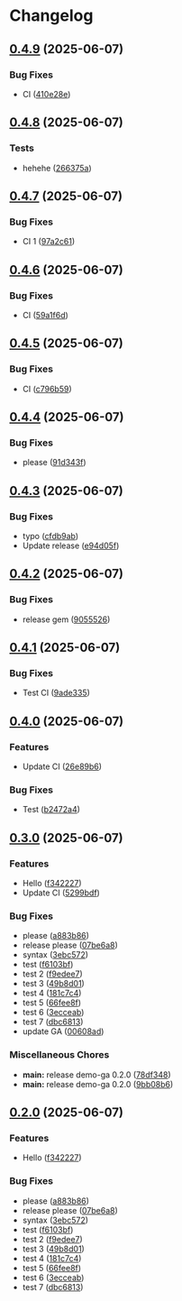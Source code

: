 # Changelog

## [0.4.9](https://github.com/labac-p/demo-ga/compare/0.4.8...0.4.9) (2025-06-07)


### Bug Fixes

* CI ([410e28e](https://github.com/labac-p/demo-ga/commit/410e28ede0cfb18b9af2b476f972bad8804d34e6))

## [0.4.8](https://github.com/labac-p/demo-ga/compare/0.4.7...0.4.8) (2025-06-07)


### Tests

* hehehe ([266375a](https://github.com/labac-p/demo-ga/commit/266375a50e2b7e12ded14144cb6bca0872923379))

## [0.4.7](https://github.com/labac-p/demo-ga/compare/0.4.6...0.4.7) (2025-06-07)


### Bug Fixes

* CI 1 ([97a2c61](https://github.com/labac-p/demo-ga/commit/97a2c61cfae9ff2b0f193577c21d01b1b04378c5))

## [0.4.6](https://github.com/labac-p/demo-ga/compare/0.4.5...0.4.6) (2025-06-07)


### Bug Fixes

* CI ([59a1f6d](https://github.com/labac-p/demo-ga/commit/59a1f6d38ce4b3a68abc8326606cc9c15c35d8c3))

## [0.4.5](https://github.com/labac-p/demo-ga/compare/0.4.4...0.4.5) (2025-06-07)


### Bug Fixes

* CI ([c796b59](https://github.com/labac-p/demo-ga/commit/c796b59512c95b336281fc09dfc60808a3c51743))

## [0.4.4](https://github.com/labac-p/demo-ga/compare/0.4.3...0.4.4) (2025-06-07)


### Bug Fixes

* please ([91d343f](https://github.com/labac-p/demo-ga/commit/91d343fb9a375cd6cda49b651bd4f139872e0371))

## [0.4.3](https://github.com/labac-p/demo-ga/compare/0.4.2...0.4.3) (2025-06-07)


### Bug Fixes

* typo ([cfdb9ab](https://github.com/labac-p/demo-ga/commit/cfdb9abe91488feef355fb2c8d17a4000d65c852))
* Update release ([e94d05f](https://github.com/labac-p/demo-ga/commit/e94d05f0356f6af36474c7ece7811c0b41ef935f))

## [0.4.2](https://github.com/labac-p/demo-ga/compare/0.4.1...0.4.2) (2025-06-07)


### Bug Fixes

* release gem ([9055526](https://github.com/labac-p/demo-ga/commit/905552659b495a95bd1c3315b561cb087540bbee))

## [0.4.1](https://github.com/labac-p/demo-ga/compare/0.4.0...0.4.1) (2025-06-07)


### Bug Fixes

* Test CI ([9ade335](https://github.com/labac-p/demo-ga/commit/9ade335398a0cbfeffded4eaf769fa7a1ca4952d))

## [0.4.0](https://github.com/labac-p/demo-ga/compare/0.3.0...0.4.0) (2025-06-07)


### Features

* Update CI ([26e89b6](https://github.com/labac-p/demo-ga/commit/26e89b61d34ec1ad4a048141848b209a0c829e92))


### Bug Fixes

* Test ([b2472a4](https://github.com/labac-p/demo-ga/commit/b2472a43982c948cb882f02ac990e8c81eb3414e))

## [0.3.0](https://github.com/labac-p/demo-ga/compare/0.2.0...0.3.0) (2025-06-07)


### Features

* Hello ([f342227](https://github.com/labac-p/demo-ga/commit/f342227b0ea063eeb6ff5787708d9c0455b5462b))
* Update CI ([5299bdf](https://github.com/labac-p/demo-ga/commit/5299bdf22232947de3f76b27c5e8d0ae7da3902e))


### Bug Fixes

* please ([a883b86](https://github.com/labac-p/demo-ga/commit/a883b8699d416b559769dfc78d5a31f33f5d02d4))
* release please ([07be6a8](https://github.com/labac-p/demo-ga/commit/07be6a880c7c7ef18abd5e13123c781fec27cdf9))
* syntax ([3ebc572](https://github.com/labac-p/demo-ga/commit/3ebc572b9bc648cabbb00f2785fb747cfcc67716))
* test ([f6103bf](https://github.com/labac-p/demo-ga/commit/f6103bfd82655472fd7dbb3e3319f65f45bc827b))
* test 2 ([f9edee7](https://github.com/labac-p/demo-ga/commit/f9edee7f062bf0f651ba4319921feb1371477c00))
* test 3 ([49b8d01](https://github.com/labac-p/demo-ga/commit/49b8d01f2624a285510ad8dbb8115a2dd59826d6))
* test 4 ([181c7c4](https://github.com/labac-p/demo-ga/commit/181c7c4fc13ccbb97478d8cad322da7eeb108cfd))
* test 5 ([66fee8f](https://github.com/labac-p/demo-ga/commit/66fee8ffc9feadedb9a600a6201fed6945dff85a))
* test 6 ([3ecceab](https://github.com/labac-p/demo-ga/commit/3ecceab47799f422d0bb69d448fd0a0577bbd090))
* test 7 ([dbc6813](https://github.com/labac-p/demo-ga/commit/dbc68133bf07870b2c6c687e408a71511fadc847))
* update GA ([00608ad](https://github.com/labac-p/demo-ga/commit/00608ad458aeec2d4d9f1efe542933142c815a49))


### Miscellaneous Chores

* **main:** release demo-ga 0.2.0 ([78df348](https://github.com/labac-p/demo-ga/commit/78df348acc76c146d85809bb44d9c6676c263e2f))
* **main:** release demo-ga 0.2.0 ([9bb08b6](https://github.com/labac-p/demo-ga/commit/9bb08b6c2ebd9ad7618677c99de42dd7942841bf))

## [0.2.0](https://github.com/labac-p/demo-ga/compare/demo-ga-v0.1.0...demo-ga/v0.2.0) (2025-06-07)


### Features

* Hello ([f342227](https://github.com/labac-p/demo-ga/commit/f342227b0ea063eeb6ff5787708d9c0455b5462b))


### Bug Fixes

* please ([a883b86](https://github.com/labac-p/demo-ga/commit/a883b8699d416b559769dfc78d5a31f33f5d02d4))
* release please ([07be6a8](https://github.com/labac-p/demo-ga/commit/07be6a880c7c7ef18abd5e13123c781fec27cdf9))
* syntax ([3ebc572](https://github.com/labac-p/demo-ga/commit/3ebc572b9bc648cabbb00f2785fb747cfcc67716))
* test ([f6103bf](https://github.com/labac-p/demo-ga/commit/f6103bfd82655472fd7dbb3e3319f65f45bc827b))
* test 2 ([f9edee7](https://github.com/labac-p/demo-ga/commit/f9edee7f062bf0f651ba4319921feb1371477c00))
* test 3 ([49b8d01](https://github.com/labac-p/demo-ga/commit/49b8d01f2624a285510ad8dbb8115a2dd59826d6))
* test 4 ([181c7c4](https://github.com/labac-p/demo-ga/commit/181c7c4fc13ccbb97478d8cad322da7eeb108cfd))
* test 5 ([66fee8f](https://github.com/labac-p/demo-ga/commit/66fee8ffc9feadedb9a600a6201fed6945dff85a))
* test 6 ([3ecceab](https://github.com/labac-p/demo-ga/commit/3ecceab47799f422d0bb69d448fd0a0577bbd090))
* test 7 ([dbc6813](https://github.com/labac-p/demo-ga/commit/dbc68133bf07870b2c6c687e408a71511fadc847))
